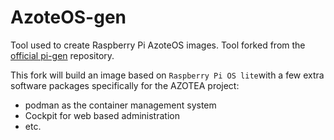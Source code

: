 # AzoteOS-gen

Tool used to create Raspberry Pi AzoteOS images.
Tool forked from the [official pi-gen](https://github.com/RPi-Distro/pi-gen) repository.

This fork will build an image based on `Raspberry Pi OS lite`with a few extra software packages 
specifically for the AZOTEA project:
* podman as the container management system
* Cockpit for web based administration
* etc.